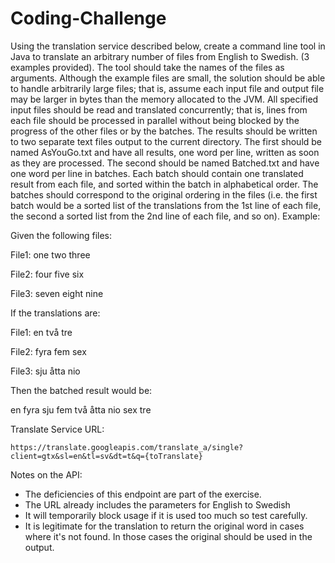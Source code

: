# Coding-Challenge

Using the translation service described below, create a command line tool in Java to translate an arbitrary number of files 
from English to Swedish. (3 examples provided). The tool should take the names of the files as arguments. Although the example
files are small, the solution should be able to handle arbitrarily large files; that is, assume each input file and output file
may be larger in bytes than the memory allocated to the JVM.  All specified input files should be read and translated concurrently; 
that is, lines from each file should be processed in parallel without being blocked by the progress of the other files or by the batches.
The results should be written to two separate text files output to the current directory. The first should be named AsYouGo.txt and have
all results, one word per line, written as soon as they are processed. The second should be named Batched.txt and have one word per
line in batches. Each batch should contain one translated result from each file, and sorted within the batch in alphabetical order.
The batches should correspond to the original ordering in the files (i.e. the first batch would be a sorted list of the translations
from the 1st line of each file, the second a sorted list from the 2nd line of each file, and so on).  Example:

Given the following files:

File1:
one
two
three

File2: 
four
five
six

File3:
seven
eight
nine

If the translations are:

File1:
en
två
tre

File2:
fyra
fem
sex

File3:
sju
åtta
nio

Then the batched result would be:

en
fyra
sju
fem
två
åtta
nio
sex
tre

Translate Service URL: 
	
	https://translate.googleapis.com/translate_a/single?client=gtx&sl=en&tl=sv&dt=t&q={toTranslate}

Notes on the API: 
- The deficiencies of this endpoint are part of the exercise. 
- The URL already includes the parameters for English to Swedish
- It will temporarily block usage if it is used too much so test carefully. 
- It is legitimate for the translation to return the original word in cases where it's not found. In those cases the original should be used in the output.

